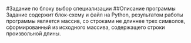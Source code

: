 #Задание по блоку выбор специализации
##Описание программы
Задание содержит блок-схему и файл на Python, результатом работы программы является массив, со строками не длиннее трех
символов, сформированный из исходного массива, содержащего строки произвольной длины.
